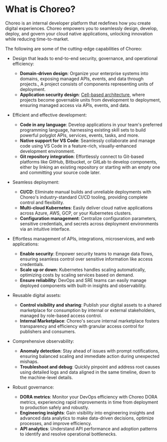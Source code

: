 # What is Choreo?

Choreo is an internal developer platform that redefines how you create digital experiences. Choreo empowers you to seamlessly design, develop, deploy, and govern your cloud native applications, unlocking innovation while reducing time-to-market.

The following are some of the cutting-edge capabilities of Choreo:
  
 - Design that leads to end-to-end security, governance, and operational efficiency:
    - **Domain-driven design**: Organize your enterprise systems into domains, exposing managed APIs, events, and data through projects., A project consists of components representing units of deployment.
    - **Application security design**: [Cell-based architecture](https://github.com/wso2/reference-architecture/blob/master/reference-architecture-cell-based.md), where projects become governable units from development to deployment, ensuring managed access via APIs, events, and data.

 - Efficient and effective development:
    - **Code in any language**: Develop applications in your team's preferred programming language, harnessing existing skill sets to build powerful polyglot APIs, services, events, tasks, and more.
    - **Native support for VS Code**: Seamlessly collaborate and manage code using VS Code in a feature-rich, visually-enhanced development environment.
    - **Git repository integration**: Effortlessly connect to Git-based platforms like GitHub, Bitbucket, or GitLab to develop components, either by linking an existing repository or starting with an empty one and committing your source code later.

 - Seamless deployment:
    - **CI/CD**: Eliminate manual builds and unreliable deployments with Choreo's industry-standard CI/CD tooling, providing complete control and flexibility.
    - **Multi-cloud Kubernetes**: Easily deliver cloud native applications across Azure, AWS, GCP, or your Kubernetes clusters.
    - **Configuration management**: Centralize configuration parameters, sensitive credentials, and secrets across deployment environments via an intuitive interface.

 - Effortless management of APIs, integrations, microservices, and web applications:
    - **Enable security**: Empower security teams to manage data flows, ensuring seamless control over sensitive information like access credentials.
    - **Scale up or down**: Kubernetes handles scaling automatically, optimizing costs by scaling services based on demand.
    - **Ensure reliability**: DevOps and SRE teams can easily manage deployed components with built-in insights and observability.

 - Reusable digital assets:
    - **Control visibility and sharing**: Publish your digital assets to a shared marketplace for consumption by internal or external stakeholders, managed by role-based access control.
    - **Internal Marketplace**: Choreo's secure internal marketplace fosters transparency and efficiency with granular access control for publishers and consumers.

 - Comprehensive observability:
    - **Anomaly detection**: Stay ahead of issues with prompt notifications, ensuring balanced scaling and immediate action during unexpected mishaps.
    - **Troubleshoot and debug**: Quickly pinpoint and address root causes using detailed logs and data aligned in the same timeline, down to the machine-level details.

 - Robust governance:
    - **DORA metrics**: Monitor your DevOps efficiency with Choreo DORA metrics, experiencing rapid improvements in time from deployment to production safely and robustly.
    - **Engineering insights**: Gain visibility into engineering insights and advanced data analytics to make data-driven decisions, optimize processes, and improve efficiency.
    - **API analytics**: Understand API performance and adoption patterns to identify and resolve operational bottlenecks.
